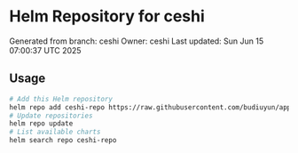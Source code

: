 # Helm Repository for ceshi
Generated from branch: ceshi
Owner: ceshi
Last updated: Sun Jun 15 07:00:37 UTC 2025

## Usage
```bash
# Add this Helm repository
helm repo add ceshi-repo https://raw.githubusercontent.com/budiuyun/appStore/helm-ceshi/
# Update repositories
helm repo update
# List available charts
helm search repo ceshi-repo
```
